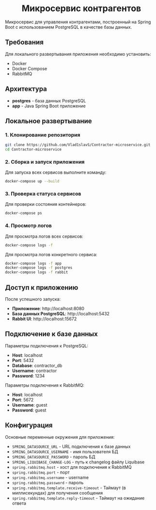 <h1 align="center">Микросервис контрагентов</h1>

Микросервис для управления контрагентами, построенный на Spring Boot с использованием PostgreSQL в качестве базы данных.

## Требования

Для локального развертывания приложения необходимо установить:


- Docker
- Docker Compose
- RabbitMQ

## Архитектура

- **postgres** - база данных PostgreSQL
- **app** - Java Spring Boot приложение

## Локальное развертывание

### 1. Клонирование репозитория

```bash
git clone https://github.com/Vlad1slavS/Contractor-microservice.git
cd Contractor-microservice
```

### 2. Сборка и запуск приложения

Для запуска всех сервисов выполните команду:

```bash
docker-compose up --build
```

### 3. Проверка статуса сервисов

Для проверки состояния контейнеров:

```bash
docker-compose ps
```

### 4. Просмотр логов

Для просмотра логов всех сервисов:

```bash
docker-compose logs -f
```

Для просмотра логов конкретного сервиса:

```bash
docker-compose logs -f app
docker-compose logs -f postgres
docker-compose logs -f rabbit
```

## Доступ к приложению

После успешного запуска:

- **Приложение**: http://localhost:8080
- **База данных PostgreSQL**: http://localhost:5432
- **Rabbit UI**: http://localhost:15672

## Подключение к базе данных

Параметры подключения к PostgreSQL:

- **Host**: localhost
- **Port**: 5432
- **Database**: contractor_db
- **Username**: contractor
- **Password**: 1234

Параметры подключения к RabbitMQ:
- **Host**: localhost
- **Port**: 5672
- **Username**: guest
- **Password**: guest


## Конфигурация

Основные переменные окружения для приложения:

- `SPRING_DATASOURCE_URL` - URL подключения к базе данных
- `SPRING_DATASOURCE_USERNAME` - имя пользователя БД
- `SPRING_DATASOURCE_PASSWORD` - пароль БД
- `SPRING_LIQUIBASE_CHANGE-LOG` - путь к changelog файлу Liquibase
- `spring.rabbitmq.host` - хост для подключения к RabbitMQ
- `spring.rabbitmq.port` - порт
- `spring.rabbitmq.username` - username
- `spring.rabbitmq.password` - пароль
- `spring.rabbitmq.template.receive-timeout` - Таймаут (в миллисекундах) для получения сообщения
- `spring.rabbitmq.template.reply-timeout` - Таймаут на ожидание ответа 

